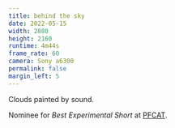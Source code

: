 ```yaml
---
title: behind the sky
date: 2022-05-15
width: 2880
height: 2160
runtime: 4m44s
frame_rate: 60
camera: Sony a6300
permalink: false
margin_left: 5
---
```

Clouds painted by sound.

Nominee for *Best Experimental Short* at [PFCAT](https://pdxfestofcinema.com/).
